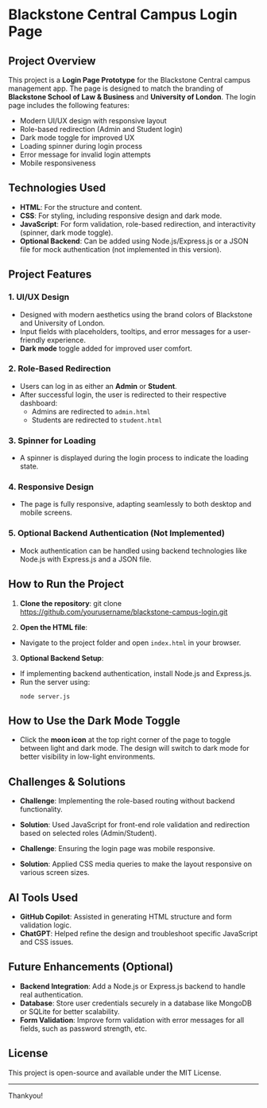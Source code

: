 # Blackstone Central Campus Login Page

## Project Overview

This project is a **Login Page Prototype** for the Blackstone Central campus management app. The page is designed to match the branding of **Blackstone School of Law & Business** and **University of London**. The login page includes the following features:

- Modern UI/UX design with responsive layout
- Role-based redirection (Admin and Student login)
- Dark mode toggle for improved UX
- Loading spinner during login process
- Error message for invalid login attempts
- Mobile responsiveness

## Technologies Used

- **HTML**: For the structure and content.
- **CSS**: For styling, including responsive design and dark mode.
- **JavaScript**: For form validation, role-based redirection, and interactivity (spinner, dark mode toggle).
- **Optional Backend**: Can be added using Node.js/Express.js or a JSON file for mock authentication (not implemented in this version).

## Project Features

### 1. **UI/UX Design**
- Designed with modern aesthetics using the brand colors of Blackstone and University of London.
- Input fields with placeholders, tooltips, and error messages for a user-friendly experience.
- **Dark mode** toggle added for improved user comfort.

### 2. **Role-Based Redirection**
- Users can log in as either an **Admin** or **Student**.
- After successful login, the user is redirected to their respective dashboard:
  - Admins are redirected to `admin.html`
  - Students are redirected to `student.html`

### 3. **Spinner for Loading**
- A spinner is displayed during the login process to indicate the loading state.

### 4. **Responsive Design**
- The page is fully responsive, adapting seamlessly to both desktop and mobile screens.

### 5. **Optional Backend Authentication (Not Implemented)**
- Mock authentication can be handled using backend technologies like Node.js with Express.js and a JSON file.

## How to Run the Project

1. **Clone the repository**:
git clone https://github.com/yourusername/blackstone-campus-login.git


2. **Open the HTML file**:
- Navigate to the project folder and open `index.html` in your browser.

3. **Optional Backend Setup**:
- If implementing backend authentication, install Node.js and Express.js.
- Run the server using:
  ```
  node server.js
  ```

## How to Use the Dark Mode Toggle

- Click the **moon icon** at the top right corner of the page to toggle between light and dark mode. The design will switch to dark mode for better visibility in low-light environments.

## Challenges & Solutions

- **Challenge**: Implementing the role-based routing without backend functionality.
- **Solution**: Used JavaScript for front-end role validation and redirection based on selected roles (Admin/Student).

- **Challenge**: Ensuring the login page was mobile responsive.
- **Solution**: Applied CSS media queries to make the layout responsive on various screen sizes.

## AI Tools Used

- **GitHub Copilot**: Assisted in generating HTML structure and form validation logic.
- **ChatGPT**: Helped refine the design and troubleshoot specific JavaScript and CSS issues.

## Future Enhancements (Optional)
- **Backend Integration**: Add a Node.js or Express.js backend to handle real authentication.
- **Database**: Store user credentials securely in a database like MongoDB or SQLite for better scalability.
- **Form Validation**: Improve form validation with error messages for all fields, such as password strength, etc.

## License

This project is open-source and available under the MIT License.

---
Thankyou!

